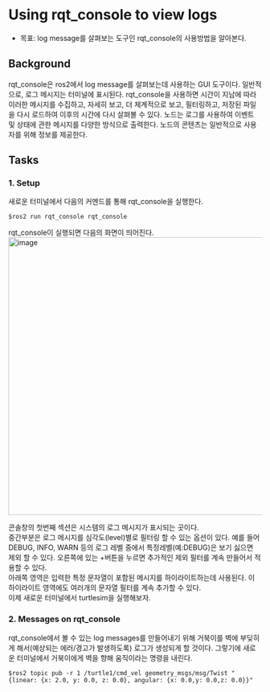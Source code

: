 # Using rqt_console to view logs
* 목표: log message를 살펴보는 도구인 rqt_console의 사용방법을 알아본다.

## Background
rqt_console은 ros2에서 log message를 살펴보는데 사용하는 GUI 도구이다. 일반적으로, 로그 메시지는 터미널에 표시된다. rqt_console을 사용하면 시간이 지남에 따라 이러한 메시지를 수집하고, 자세히 보고, 더 체계적으로 보고, 필터링하고, 저장된 파일을 다시 로드하여 이후의 시간에 다시 살펴볼 수 있다. 노드는 로그를 사용하여 이벤트 및 상태에 관한 메시지를 다양한 방식으로 출력한다. 노드의 콘텐츠는 일반적으로 사용자를 위해 정보를 제공한다.      
## Tasks
### 1. Setup
새로운 터미널에서 다음의 커멘드를 통해 rqt_console을 실행한다. 
```
$ros2 run rqt_console rqt_console
```
rqt_console이 실행되면 다음의 화면이 띄어진다.     
<img width="889" height="553" alt="image" src="https://github.com/user-attachments/assets/573a2b57-8d22-493c-88cf-2083900d2c1e" />        

콘솔창의 첫번째 섹션은 시스템의 로그 메시지가 표시되는 곳이다.         
중간부분은 로그 메시지를 심각도(level)별로 필터링 할 수 있는 옵션이 있다. 예를 들어 DEBUG, INFO, WARN 등의 로그 레벨 중에서 특정레벨(예:DEBUG)은 보기 싫으면 제외 할 수 있다. 오른쪽에 있는 +버튼을 누르면 추가적인 제외 필터를 계속 만들어서 적용할 수 있다.         
아래쪽 영역은 입력한 특정 문자열이 포함된 메시지를 하이라이트하는데 사용된다. 이 하이라이트 영역에도 여러개의 문자열 필터를 계속 추가할 수 있다.      
이제 새로운 터미널에서 turtlesim을 실행해보자.    
### 2. Messages on rqt_console
rqt_console에서 볼 수 있는 log messages를 만들어내기 위해 거북이를 벽에 부딪히게 해서(예상되는 에러/경고가 발생하도록) 로그가 생성되게 할 것이다. 그렇기에 새로운 터미널에서 거북이에게 벽을 향해 움직이라는 명령을 내린다.      
```
$ros2 topic pub -r 1 /turtle1/cmd_vel geometry_msgs/msg/Twist "{linear: {x: 2.0, y: 0.0, z: 0.0}, angular: {x: 0.0,y: 0.0,z: 0.0}}"
```

